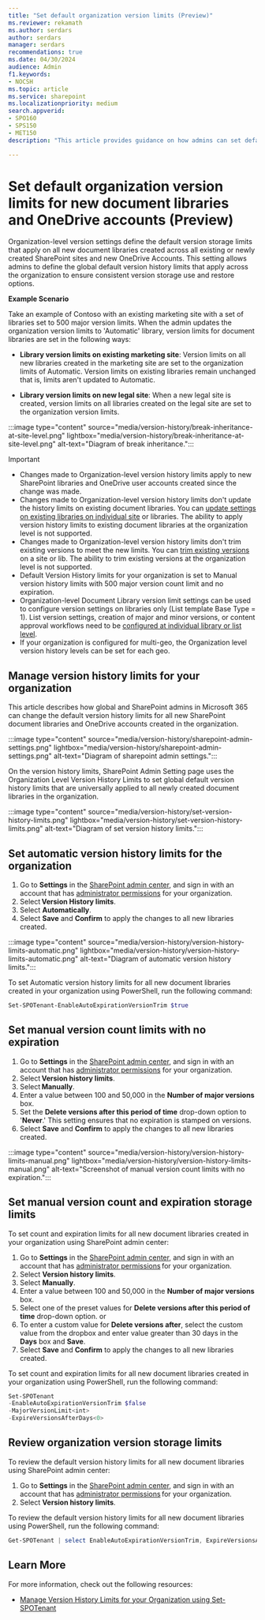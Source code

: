 ```yaml
---
title: "Set default organization version limits (Preview)"
ms.reviewer: rekamath
ms.author: serdars
author: serdars
manager: serdars
recommendations: true
ms.date: 04/30/2024
audience: Admin
f1.keywords:
- NOCSH
ms.topic: article
ms.service: sharepoint
ms.localizationpriority: medium
search.appverid:
- SPO160
- SPS150
- MET150
description: "This article provides guidance on how admins can set default organization version limits for new document libraries and OneDrive accounts."

---
```


# Set default organization version limits for new document libraries and OneDrive accounts (Preview)

Organization-level version settings define the default version storage limits that apply on all new document libraries created across all existing or newly created SharePoint sites and new OneDrive Accounts. This setting allows admins to define the global default version history limits that apply across the organization to ensure consistent version storage use and restore options.  

**Example Scenario**

Take an example of Contoso with an existing marketing site with a set of libraries set to 500 major version limits. When the admin updates the organization version limits to 'Automatic' library, version limits for document libraries are set in the following ways:

- **Library version limits on existing marketing site**: Version limits on all new libraries created in the marketing site are set to the organization limits of Automatic. Version limits on existing libraries remain unchanged that is, limits aren't updated to Automatic.  

- **Library version limits on new legal site**: When a new legal site is created, version limits on all libraries created on the legal site are set to the organization version limits.

:::image type="content" source="media/version-history/break-inheritance-at-site-level.png" lightbox="media/version-history/break-inheritance-at-site-level.png" alt-text="Diagram of break inheritance.":::

> [!IMPORTANT]
> - Changes made to Organization-level version history limits apply to new SharePoint libraries and OneDrive user accounts created since the change was made.
> - Changes made to Organization-level version history limits don't update the history limits on existing document libraries. You can [update settings on existing libraries on individual site](document-library-version-history-limits.md#version-storage-behavior) or libraries. The ability to apply version history limits to existing document libraries at the organization level is not supported.
> - Changes made to Organization-level version history limits don't trim existing versions to meet the new limits. You can [trim existing versions](library-version-limits.md#manage-version-history-limits-for-a-library-using-powershell) on a site or lib. The ability to trim existing versions at the organization level is not supported.
> - Default Version History limits for your organization is set to Manual version history limits with 500 major version count limit and no expiration.
> - Organization-level Document Library version limit settings can be used to configure version settings on libraries only (List template Base Type = 1). List version settings, creation of major and minor versions, or content approval workflows need to be [configured at individual library or list level](https://support.microsoft.com/en-us/office/enable-and-configure-versioning-for-a-list-or-library-1555d642-23ee-446a-990a-bcab618c7a37).
> - If your organization is configured for multi-geo, the Organization level version history levels can be set for each geo. 

## Manage version history limits for your organization

This article describes how global and SharePoint admins in Microsoft 365 can change the default version history limits for all new SharePoint document libraries and OneDrive accounts created in the organization. 

:::image type="content" source="media/version-history/sharepoint-admin-settings.png" lightbox="media/version-history/sharepoint-admin-settings.png" alt-text="Diagram of sharepoint admin settings.":::

On the version history limits, SharePoint Admin Setting page uses the Organization Level Version History Limits to set global default version history limits that are universally applied to all newly created document libraries in the organization.

:::image type="content" source="media/version-history/set-version-history-limits.png" lightbox="media/version-history/set-version-history-limits.png" alt-text="Diagram of set version history limits.":::


## Set automatic version history limits for the organization

1. Go to **Settings** in the [SharePoint admin center](/sharepoint/sharepoint-admin-role), and sign in with an account that has [administrator permissions](/sharepoint/sharepoint-admin-role) for your organization.
1. Select **Version History limits**.
1. Select **Automatically**.
1. Select **Save** and **Confirm** to apply the changes to all new libraries created.

:::image type="content" source="media/version-history/version-history-limits-automatic.png" lightbox="media/version-history/version-history-limits-automatic.png" alt-text="Diagram of automatic version history limits.":::

To set Automatic version history limits for all new document libraries created in your organization using PowerShell, run the following command:

```PowerShell
Set-SPOTenant-EnableAutoExpirationVersionTrim $true
```

## Set manual version count limits with no expiration

1. Go to **Settings** in the [SharePoint admin center](/sharepoint/sharepoint-admin-role), and sign in with an account that has [administrator permissions](/sharepoint/sharepoint-admin-role) for your organization.
1. Select **Version history limits**.
1. Select **Manually**.
1. Enter a value between 100 and 50,000 in the **Number of major versions** box.
1. Set the **Delete versions after this period of time** drop-down option to '**Never**.' This setting ensures that no expiration is stamped on versions.
1. Select **Save** and **Confirm** to apply the changes to all new libraries created.

:::image type="content" source="media/version-history/version-history-limits-manual.png" lightbox="media/version-history/version-history-limits-manual.png" alt-text="Screenshot of manual version count limits with no expiration.":::

## Set manual version count and expiration storage limits

To set count and expiration limits for all new document libraries created in your organization using SharePoint admin center:
1. Go to **Settings** in the [SharePoint admin center](/sharepoint/sharepoint-admin-role), and sign in with an account that has [administrator permissions](/sharepoint/sharepoint-admin-role) for your organization.
1. Select **Version history limits**.
1. Select **Manually**.
1. Enter a value between 100 and 50,000 in the **Number of major versions** box.
1. Select one of the preset values for **Delete versions after this period of time** drop-down option. or
1. To enter a custom value for **Delete versions after**, select the custom value from the dropbox and enter value greater than 30 days in the **Days** box and **Save**.
1. Select **Save** and **Confirm** to apply the changes to all new libraries created.

To set count and expiration limits for all new document libraries created in your organization using PowerShell, run the following command:

```PowerShell
Set-SPOTenant 
-EnableAutoExpirationVersionTrim $false
-MajorVersionLimit<int>
-ExpireVersionsAfterDays<0>
```

## Review organization version storage limits

To review the default version history limits for all new document libraries using SharePoint admin center:
1. Go to **Settings** in the [SharePoint admin center](/sharepoint/sharepoint-admin-role), and sign in with an account that has [administrator permissions](/sharepoint/sharepoint-admin-role) for your organization.
1. Select **Version history limits**.

To review the default version history limits for all new document libraries using PowerShell, run the following command:

```PowerShell
Get-SPOTenant | select EnableAutoExpirationVersionTrim, ExpireVersionsAfterDays,MajorVersionLimit
```

## Learn More

For more information, check out the following resources:

- [Manage Version History Limits for your Organization using Set-SPOTenant](/powershell/module/sharepoint-online/set-spotenant)
